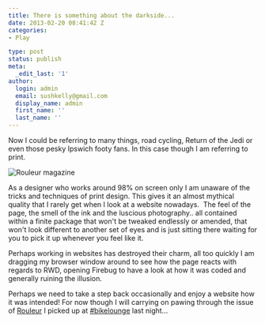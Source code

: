 ```yaml
---
title: There is something about the darkside...
date: 2013-02-20 08:41:42 Z
categories:
- Play

type: post
status: publish
meta:
  _edit_last: '1'
author:
  login: admin
  email: sushkelly@gmail.com
  display_name: admin
  first_name: ''
  last_name: ''
---
```


<p>Now I could be referring to many things, road cycling, Return of the Jedi or even those pesky Ipswich footy fans. In this case though I am referring to print.</p>
<p><img  title="ROULEUR1" src="{{ site.baseurl }}/assets/ROULEUR1.jpg" alt="Rouleur magazine"  /></p>
<p>As a designer who works around 98% on screen only I am unaware of the tricks and techniques of print design. This gives it an almost mythical quality that I rarely get when I look at a website nowadays. <!--more--> The feel of the page, the smell of the ink and the luscious photography.. all contained within a finite package that won't be tweaked endlessly or amended, that won't look different to another set of eyes and is just sitting there waiting for you to pick it up whenever you feel like it.</p>
<p>Perhaps working in websites has destroyed their charm, all too quickly I am dragging my browser window around to see how the page reacts with regards to RWD, opening Firebug to have a look at how it was coded and generally ruining the illusion.</p>
<p>Perhaps we need to take a step back occasionally and enjoy a website how it was intended! For now though I will carrying on pawing through the issue of <a href="http://www.rouleur.cc/" target="_blank">Rouleur</a> I picked up at <a href="https://twitter.com/search?q=%23bikelounge&amp;src=hash" target="_blank">#bikelounge</a> last night...</p>
<p>&nbsp;</p>
<p>&nbsp;</p>
